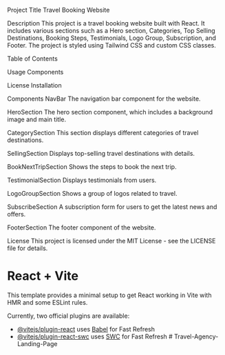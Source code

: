 Project Title
Travel Booking Website

Description
This project is a travel booking website built with React. It includes various sections such as a Hero section, Categories, Top Selling Destinations, Booking Steps, Testimonials, Logo Group, Subscription, and Footer. The project is styled using Tailwind CSS and custom CSS classes.

Table of Contents

Usage
Components

License
Installation

Components
NavBar
The navigation bar component for the website.

HeroSection
The hero section component, which includes a background image and main title.

CategorySection
This section displays different categories of travel destinations.

SellingSection
Displays top-selling travel destinations with details.

BookNextTripSection
Shows the steps to book the next trip.

TestimonialSection
Displays testimonials from users.

LogoGroupSection
Shows a group of logos related to travel.

SubscribeSection
A subscription form for users to get the latest news and offers.

FooterSection
The footer component of the website.

License
This project is licensed under the MIT License - see the LICENSE file for details.

# React + Vite

This template provides a minimal setup to get React working in Vite with HMR and some ESLint rules.

Currently, two official plugins are available:

- [@vitejs/plugin-react](https://github.com/vitejs/vite-plugin-react/blob/main/packages/plugin-react/README.md) uses [Babel](https://babeljs.io/) for Fast Refresh
- [@vitejs/plugin-react-swc](https://github.com/vitejs/vite-plugin-react-swc) uses [SWC](https://swc.rs/) for Fast Refresh
  #   T r a v e l - A g e n c y - L a n d i n g - P a g e 
   
   
